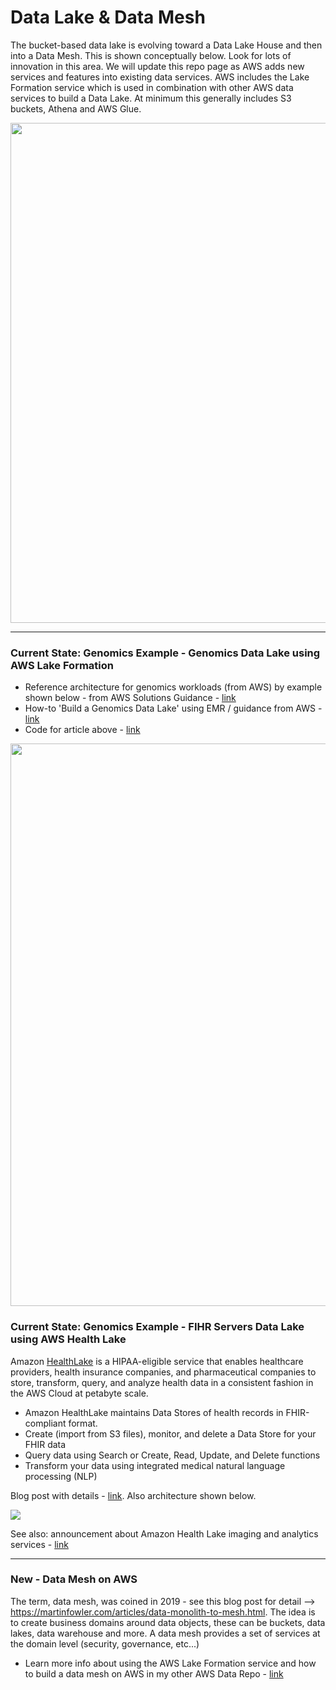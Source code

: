 # Data Lake & Data Mesh

The bucket-based data lake is evolving toward a Data Lake House and then into a Data Mesh.  This is shown conceptually below.  Look for lots of innovation in this area.  We will update this repo page as AWS adds new services and features into existing data services.  AWS includes the Lake Formation service which is used in combination with other AWS data services to build a Data Lake.  At minimum this generally includes S3 buckets, Athena and AWS Glue.

<img src="https://github.com/lynnlangit/aws-for-bioinformatics/blob/main/2_Files_%26_Data-LYNN/images/modern-health-data-aws.png" width=800>

---

### Current State: Genomics Example - Genomics Data Lake using AWS Lake Formation

- Reference architecture for genomics workloads (from AWS) by example shown below - from AWS Solutions Guidance - [link](https://aws.amazon.com/solutions/guidance/multi-omics-and-multi-modal-data-integration-and-analysis/)
- How-to 'Build a Genomics Data Lake' using EMR / guidance from AWS - [link](https://aws.amazon.com/blogs/industries/build-a-genomics-data-lake-on-aws-using-amazon-emr-part-1/)
- Code for article above - [link](https://github.com/aws-samples/aws-genomics-datalake)
<img src="https://github.com/lynnlangit/aws-for-bioinformatics/blob/main/2_Files_%26_Data-LYNN/images/genomics-lake.png" width=900>

### Current State: Genomics Example - FIHR Servers Data Lake using AWS Health Lake

Amazon [HealthLake](https://docs.aws.amazon.com/healthlake/latest/devguide/how-healthlake-works.html) is a HIPAA-eligible service that enables healthcare providers, health insurance companies, and pharmaceutical companies to store, transform, query, and analyze health data in a consistent fashion in the AWS Cloud at petabyte scale.
- Amazon HealthLake maintains Data Stores of health records in FHIR-compliant format.
- Create (import from S3 files), monitor, and delete a Data Store for your FHIR data
- Query data using Search or Create, Read, Update, and Delete functions
- Transform your data using integrated medical natural language processing (NLP)

Blog post with details - [link](https://aws.amazon.com/blogs/aws/new-amazon-healthlake-to-store-transform-and-analyze-petabytes-of-health-and-life-sciences-data-in-the-cloud/).  Also architecture shown below.

<img src="https://d2908q01vomqb2.cloudfront.net/da4b9237bacccdf19c0760cab7aec4a8359010b0/2020/11/25/overview-2-1024x462.png">

See also: announcement about Amazon Health Lake imaging and analytics services - [link](https://aws.amazon.com/blogs/machine-learning/new-amazon-healthlake-capabilities-enable-next-generation-imaging-solutions-and-precision-health-analytics/)

---

### New - Data Mesh on AWS

The term, data mesh, was coined in 2019 - see this blog post for detail --> https://martinfowler.com/articles/data-monolith-to-mesh.html.  The idea is to create business domains around data objects, these can be buckets, data lakes, data warehouse and more.  A data mesh provides a set of services at the domain level (security, governance, etc...)
- Learn more info about using the AWS Lake Formation service and how to build a data mesh on AWS in my other AWS Data Repo - [link](https://github.com/lynnlangit/Hello-AWS-Data-Services/tree/master/4_data_lake/5_Lake_Formation)
